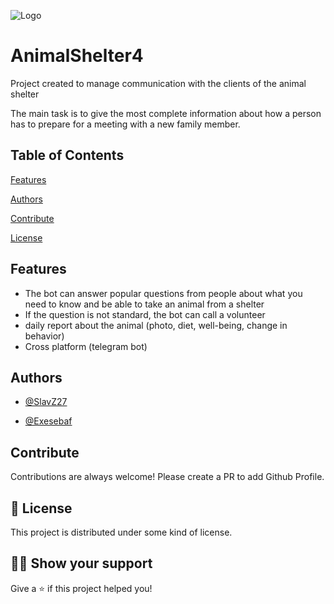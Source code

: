 
![Logo](https://cdn.discordapp.com/attachments/972486304510148648/1057030634809348195/010cc167400543.5b38baad6f.png)

# AnimalShelter4

 Project created to manage communication with the clients of the animal shelter

The main task is to give the most complete information about how a person has to prepare for a meeting with a new family member.
## Table of Contents

[Features](https://github.com/SlavZ27/AnimalShelter-MH-4/tree/master#features)

[Authors](https://github.com/SlavZ27/AnimalShelter-MH-4/tree/master#authors)

[Contribute](https://github.com/SlavZ27/AnimalShelter-MH-4/tree/master#contribute)

[License](https://github.com/SlavZ27/AnimalShelter-MH-4/tree/master#-license)
## Features

- The bot can answer popular questions from people about what you need to know and be able to take an animal from a shelter
- If the question is not standard, the bot can call a volunteer
- daily report about the animal (photo, diet, well-being, change in behavior)
- Cross platform (telegram bot)


## Authors

- [@SlavZ27](https://github.com/SlavZ27)

- [@Exesebaf](https://github.com/Exesebaf)

## Contribute

Contributions are always welcome! Please create a PR to add Github Profile.
## 📝 License

This project is distributed under some kind of license.
## 👨‍🚀 Show your support

Give a ⭐️ if this project helped you!
